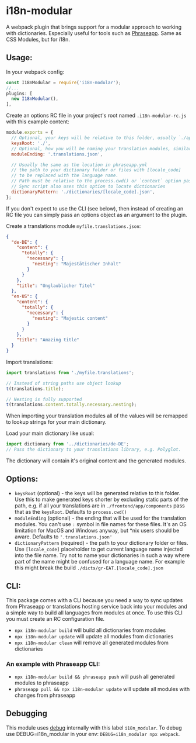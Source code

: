 i18n-modular
============

A webpack plugin that brings support for a modular approach to working with dictionaries. Especially useful for tools such as [Phraseapp](https://phrase.com). Same as CSS Modules, but for i18n.

## Usage:

In your webpack config:
```javascript
const I18nModular = require('i18n-modular');
//...
plugins: [
  new I18nModular(),
],
```

Create an options RC file in your project's root named `.i18n-modular-rc.js` with this example content:
```javascript
module.exports = {
  // Optional, your keys will be relative to this folder, usually `./app` or `./client`
  keysRoot: './',
  // Optional, how you will be naming your translation modules, similar to name.module.css
  moduleEnding: '.translations.json',

  // Usually the same as the location in phraseapp.yml
  // the path to your dictionary folder or files with [locale_code]
  // to be replaced with the language name.
  // Path must be relative to the process.cwd() or `context` option passed to webpack.
  // Sync script also uses this option to locate dictionaries
  dictionaryPattern: './dictionaries/[locale_code].json',
};
```

If you don't expect to use the CLI (see below), then instead of creating an RC file you
can simply pass an options object as an argument to the plugin.

Create a translations module `myfile.translations.json`:
```json
{
  "de-DE": {
    "content": {
      "totally": {
        "necessary": {
          "nesting": "Majestätischer Inhalt"
        }
      }
    },
    "title": "Unglaublicher Titel"
  },
  "en-US": {
    "content": {
      "totally": {
        "necessary": {
          "nesting": "Majestic content"
        }
      }
    },
    "title": "Amazing title"
  }
}
```

Import translations:
```javascript
import translations from './myfile.translations';

// Instead of string paths use object lookup
t(translations.title);

// Nesting is fully supported
t(translations.content.totally.necessary.nesting);
```

When importing your translation modules all of the values will be remapped to lookup strings for your main dictionary.

Load your main dictionary like usual:
```javascript
import dictionary from '../dictionaries/de-DE';
// Pass the dictionary to your translations library, e.g. Polyglot.
```

The dictionary will contain it's original content and the generated modules.

## Options:

 - `keysRoot` (optional) - the keys will be generated relative to this folder. Use this to make generated keys shorter by excluding static parts of the path, e.g. if all your translations are in `./frontend/app/components` pass that as the `keysRoot`. Defaults to `process.cwd()`
 - `moduleEnding` (optional) - the ending that will be used for the translation modules. You can't use `:` symbol in file names for these files. It's an OS limitation for MacOS and Windows anyway, but *nix users should be aware. Defaults to `'.translations.json'`
 - `dictionaryPattern` (required) - the path to your dictionary folder or files. Use `[locale_code]` placeholder to get current language name injected into the file name. Try not to name your dictionaries in such a way where part of the name might be confused for a language name. For example this might break the build `./dicts/gr-EAT.[locale_code].json`

## CLI:

This package comes with a CLI because you need a way to sync updates from Phraseapp or translations hosting service back into your modules and a simple way to build all languages from modules at once. To use this CLI you must create an RC configuration file.

 - `npx i18n-modular build` will build all dictionaries from modules
 - `npx i18n-modular update` will update all modules from dictionaries
 - `npx i18n-modular clean` will remove all generated modules from dictionaries

### An example with Phraseapp CLI:

 - `npx i18n-modular build && phraseapp push` will push all generated modules to phraseapp
 - `phraseapp pull && npx i18n-modular update` will update all modules with changes from phraseapp

## Debugging

This module uses [debug](https://github.com/visionmedia/debug) internally with this label `i18n_modular`. To debug use DEBUG=i18n_modular in your env: `DEBUG=i18n_modular npx webpack`.
